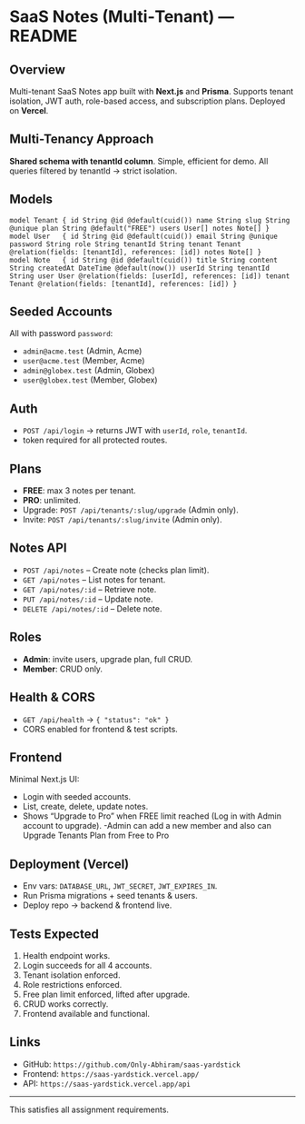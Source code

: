 # SaaS Notes (Multi‑Tenant) — README

## Overview
Multi-tenant SaaS Notes app built with **Next.js** and **Prisma**. Supports tenant isolation, JWT auth, role-based access, and subscription plans. Deployed on **Vercel**.

## Multi-Tenancy Approach
**Shared schema with tenantId column**. Simple, efficient for demo. All queries filtered by tenantId → strict isolation.

## Models
```prisma
model Tenant { id String @id @default(cuid()) name String slug String @unique plan String @default("FREE") users User[] notes Note[] }
model User   { id String @id @default(cuid()) email String @unique password String role String tenantId String tenant Tenant @relation(fields: [tenantId], references: [id]) notes Note[] }
model Note   { id String @id @default(cuid()) title String content String createdAt DateTime @default(now()) userId String tenantId String user User @relation(fields: [userId], references: [id]) tenant Tenant @relation(fields: [tenantId], references: [id]) }
```

## Seeded Accounts
All with password `password`:
- `admin@acme.test` (Admin, Acme)
- `user@acme.test` (Member, Acme)
- `admin@globex.test` (Admin, Globex)
- `user@globex.test` (Member, Globex)

## Auth
- `POST /api/login` → returns JWT with `userId`, `role`, `tenantId`.
-  token required for all protected routes.

## Plans
- **FREE**: max 3 notes per tenant.
- **PRO**: unlimited.
- Upgrade: `POST /api/tenants/:slug/upgrade` (Admin only).
- Invite: `POST /api/tenants/:slug/invite` (Admin only).

## Notes API
- `POST /api/notes` – Create note (checks plan limit).
- `GET /api/notes` – List notes for tenant.
- `GET /api/notes/:id` – Retrieve note.
- `PUT /api/notes/:id` – Update note.
- `DELETE /api/notes/:id` – Delete note.

## Roles
- **Admin**: invite users, upgrade plan, full CRUD.
- **Member**: CRUD only.

## Health & CORS
- `GET /api/health` → `{ "status": "ok" }`
- CORS enabled for frontend & test scripts.

## Frontend
Minimal Next.js UI:
- Login with seeded accounts.
- List, create, delete, update notes.
- Shows “Upgrade to Pro” when FREE limit reached (Log in with Admin account to upgrade).
-Admin can add a new member and also can Upgrade Tenants Plan from Free to Pro

## Deployment (Vercel)
- Env vars: `DATABASE_URL`, `JWT_SECRET`, `JWT_EXPIRES_IN`.
- Run Prisma migrations + seed tenants & users.
- Deploy repo → backend & frontend live.

## Tests Expected
1. Health endpoint works.
2. Login succeeds for all 4 accounts.
3. Tenant isolation enforced.
4. Role restrictions enforced.
5. Free plan limit enforced, lifted after upgrade.
6. CRUD works correctly.
7. Frontend available and functional.

## Links
- GitHub: `https://github.com/Only-Abhiram/saas-yardstick`
- Frontend: `https://saas-yardstick.vercel.app/`
- API: `https://saas-yardstick.vercel.app/api`

---
This satisfies all assignment requirements.

